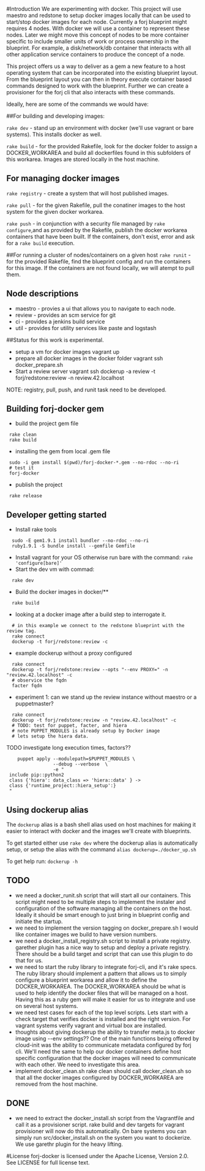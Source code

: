 #Introduction
We are experimenting with docker.  This project will use maestro and redstone to setup docker images locally that can be used to start/stop docker images for each node.  Currently a forj blueprint might requires 4 nodes.  With docker we will use a container to represent these nodes.  Later we might move this concept of nodes to be more container specific to include smaller units of work or process ownership in the blueprint.  For example, a disk/network/db container that interacts with all other application service containers to produce the concept of a node.  

This project offers us a way to deliver as a gem a new feature to a host operating system that can be incorporated into the existing blueprint layout.  From the blueprint layout you can then in theory execute container based commands designed to work with the blueprint.   Further we can create a provisioner for the forj cli that also interacts with these commands.

Ideally, here are some of the commands we would have:

##For building and developing images:

  ```rake dev```   - stand up an environment with docker (we'll use vagrant or bare systems). This installs docker as well.

  ```rake build``` - for the provided Rakefile, look for the docker folder to assign a DOCKER_WORKAREA and build all dockerfiles found in this subfolders of this workarea.  Images are stored locally in the host machine.

## For managing docker images

  ```rake registry``` - create a system that will host published images.  

  ```rake pull``` - for the given Rakefile, pull the conatiner images to the host system for the given docker workarea.

  ```rake push``` - in conjunction with a security file managed by ```rake configure```,and as provided by the Rakefile, publish the docker workarea containers that have been built.  If the containers, don't exist, error and ask for a ```rake build``` execution.

##For running a cluster of nodes/containers on a given host
  ```rake runit``` - for the provided Rakefile, find the blueprint config and run the containers for this image.  If the containers are not found locally, we will atempt to pull them.


## Node descriptions
* maestro - provies a ui that allows you to navigate to each node.
* review  - provides an scm service for git
* ci      - provides a jenkins build service
* util    - provides for utility services like paste and logstash

##Status for this work is experimental.

* setup a vm for docker images
  vagrant up
* prepare all docker images in the docker folder
   vagrant ssh
   docker_prepare.sh
* Start a review server
   vagrant ssh
   dockerup -a review -t forj/redstone:review -n review.42.localhost

 NOTE: registry, pull, push, and runit task need to be developed.

## Building forj-docker gem
* build the project gem file
```shell
 rake clean
 rake build
```

* installing the gem from local .gem file
```shell
 sudo -i gem install $(pwd)/forj-docker-*.gem --no-rdoc --no-ri
 # test it
 forj-docker
```

* publish the project
```shell
 rake release
```

## Developer getting started
* Install rake tools
```shell
  sudo -E gem1.9.1 install bundler --no-rdoc --no-ri
  ruby1.9.1 -S bundle install --gemfile Gemfile
```
* Install vagrant for your OS otherwise run bare with the command: ```rake 'configure[bare]'```
* Start the dev vm with commad:
```shell
  rake dev
```
* Build the docker images in docker/**
```shell
  rake build
```
* looking at a docker image after a build step to interrogate it.
```shell
  # in this example we connect to the redstone blueprint with the review tag.
  rake connect
  dockerup -t forj/redstone:review -c
```

* example dockerup without a proxy configured
```shell
  rake connect
  dockerup -t forj/redstone:review --opts "--env PROXY=" -n "review.42.localhost" -c
  # observice the fqdn
  facter fqdn
```

* experiment 1: can we stand up the review instance without maestro or a puppetmaster?
```shell
  rake connect
  dockerup -t forj/redstone:review -n "review.42.localhost" -c
  # TODO: test for puppet, facter, and hiera
  # note PUPPET_MODULES is already setup by Docker image
  # lets setup the hiera data.
```  
 TODO investigate long execution times, factors??
```shell
    puppet apply --modulepath=$PUPPET_MODULES \
                 --debug --verbose  \
                 -e "
 include pip::python2
 class {'hiera': data_class => 'hiera::data' } ->
 class {'runtime_project::hiera_setup':}
 "
```

## Using dockerup alias
The ```dockerup``` alias is a bash shell alias used on host machines for making it easier to interact with docker and the images we'll create with blueprints.

To get started either use ```rake dev``` where the dockerup alias is automatically setup, or setup the alias with the command ```alias dockerup=./docker_up.sh```

To get help run: ```dockerup -h```

## TODO
* we need a docker_runit.sh script that will start all our containers.
  This script might need to be multiple steps to implement the instaler
  and configuration of the software managing all the containers on the host.
  Ideally it should be smart enough to just bring in blueprint config
  and initiate the startup.
* we need to implement the version tagging on docker_prepare.sh
  I would like container images we build to have version numbers.
* we need a docker_install_registry.sh script to install a private registry.
  garether plugin has a nice way to setup and deploy a private registry.
  There should be a build target and script that can use this plugin to
  do that for us.
* we need to start the ruby library to integrate forj-cli, and it's rake specs.
  The ruby library should implement a pattern that allows us to simply
  configure a blueprint workarea and allow it to define the DOCKER_WORKAREA.
  The DOCKER_WORKAREA should be what is used to help identify the docker files
  that will be managed on a host.  Having this as a ruby gem will make it
  easier for us to integrate and use on several host systems.
* we need test cases for each of the top level scripts.
  Lets start with a check target that verifies docker is installed and the right version.
  For vagrant systems verify vagrant and virtual box are installed.
* thoughts about giving dockerup the ability to transfer meta.js to docker image using --env settings??
  One of the main functions being offered by cloud-init was the ability to
  communicate metadata configured by forj cli.   We'll need the same to help
  our docker containers define host specific configuration that the docker images
  will need to communicate with each other.  We need to investigate this area.
* implement docker_clean.sh
  rake clean should call docker_clean.sh so that all the docker images configured
  by DOCKER_WORKAREA are removed from the host machine.

## DONE
* we need to extract the docker_install.sh script from the Vagrantfile and call it as a provisioner script.
  rake build and dev targets for vagrant provisioner will now do this automatically.
  On bare systems you can simply run src/docker_install.sh on the system you want to dockerize.
  We use garethr plugin for the heavy lifting.

#License
forj-docker is licensed under the Apache License, Version 2.0.  See LICENSE for full license text.
